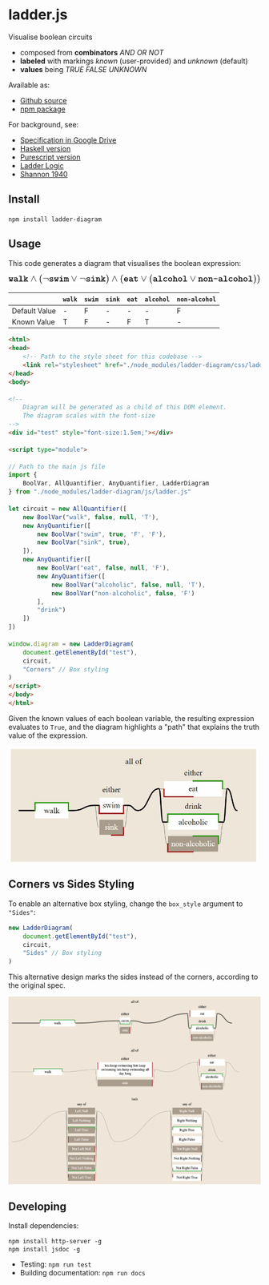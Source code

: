 # ladder.js

Visualise boolean circuits
- composed from **combinators** *AND OR NOT*
- **labeled** with markings *known* (user-provided) and *unknown* (default)
- **values** being *TRUE FALSE UNKNOWN*

Available as:
- [Github source](https://juliapoo.github.io/ladder-diagram/index.html)
- [npm package](https://www.npmjs.com/package/ladder-diagram)

For background, see:
- [Specification in Google Drive](https://drive.google.com/drive/folders/1y7TssfA925VuyuAt8VBaNxlRTo8KyqlS?usp=sharing)
- [Haskell version](https://github.com/smucclaw/dsl/tree/main/lib/haskell/anyall)
- [Purescript version](https://github.com/smucclaw/vue-pure-pdpa/tree/main/src/AnyAll)
- [Ladder Logic](https://en.wikipedia.org/wiki/Ladder_logic)
- [Shannon 1940](https://dspace.mit.edu/handle/1721.1/11173)

## Install

`npm install ladder-diagram`

## Usage

This code generates a diagram that visualises the boolean expression:

![equation](./rsrc/equation.svg)

|               | `walk` | `swim` | `sink` | `eat` | `alcohol` | `non-alcohol` |
|---------------|--------|--------|--------|-------|-----------|---------------|
| Default Value | -      | F      | -      | -     | -         | F             |
| Known Value   | T      | F      | -      | F     | T         | -             |

```html
<html>
<head>
    <!-- Path to the style sheet for this codebase -->
    <link rel="stylesheet" href="./node_modules/ladder-diagram/css/ladder.css">
</head>
<body>

<!-- 
    Diagram will be generated as a child of this DOM element.
    The diagram scales with the font-size 
-->
<div id="test" style="font-size:1.5em;"></div>

<script type="module">

// Path to the main js file
import { 
    BoolVar, AllQuantifier, AnyQuantifier, LadderDiagram 
} from "./node_modules/ladder-diagram/js/ladder.js"

let circuit = new AllQuantifier([
    new BoolVar("walk", false, null, 'T'),
    new AnyQuantifier([
        new BoolVar("swim", true, 'F', 'F'),
        new BoolVar("sink", true),
    ]),
    new AnyQuantifier([
        new BoolVar("eat", false, null, 'F'),
        new AnyQuantifier([
            new BoolVar("alcoholic", false, null, 'T'),
            new BoolVar("non-alcoholic", false, 'F')
        ],
        "drink")
    ])
])

window.diagram = new LadderDiagram(
    document.getElementById("test"),
    circuit,
    "Corners" // Box styling
)
</script>
</body>
</html>
```

Given the known values of each boolean variable, the resulting expression evaluates to `True`, and the diagram highlights a "path" that explains the truth value of the expression.

<img src="./rsrc/example-corners.jpg" width="500" style="max-width:100%">

## Corners vs Sides Styling

To enable an alternative box styling, change the `box_style` argument to `"Sides"`:
```js
new LadderDiagram(
    document.getElementById("test"),
    circuit,
    "Sides" // Box styling
)
``` 
This alternative design marks the sides instead of the corners, according to the original spec.

<img src="./rsrc/example-sides.png" width="1000" style="max-width:100%">

## Developing

Install dependencies:
```
npm install http-server -g
npm install jsdoc -g
```

- Testing: `npm run test`
- Building documentation: `npm run docs`

